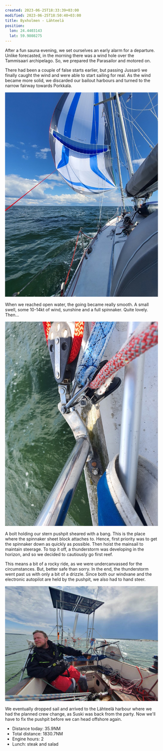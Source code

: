 ```yaml
---
created: 2023-06-25T18:33:39+03:00
modified: 2023-06-25T18:50:40+03:00
title: Byxholmen - Lähteelä
position:
  lon: 24.4403143
  lat: 59.9808275
---
```


After a fun sauna evening, we set ourselves an early alarm for a departure. Unlike forecasted, in the morning there was a wind hole over the Tammisaari archipelago. So, we prepared the Parasailor and motored on.

There had been a couple of false starts earlier, but passing Jussarö we finally caught the wind and were able to start sailing for real. As the wind became more solid, we discarded our bailout harbours and turned to the narrow fairway towards Porkkala.

![Image](../2023/ea0c67bd53cbcbaa37eb90cb44b84f16.jpg) 

When we reached open water, the going became really smooth. A small swell, some 10-14kt of wind, sunshine and a full spinnaker. Quite lovely. Then...

![Image](../2023/793959e7065656da27dc366aa41032c8.jpg) 

A bolt holding our stern pushpit sheared with a bang. This is the place where the spinnaker sheet block attaches to. Hence, first priority was to get the spinnaker down as quickly as possible. Then hoist the mainsail to maintain steerage. To top it off, a thunderstorm was developing in the horizon, and so we decided to cautiously go first reef.

This means a bit of a rocky ride, as we were undercanvassed for the circumstances. But, better safe than sorry. In the end, the thunderstorm went past us with only a bit of a drizzle. Since both our windvane and the electronic autopilot are held by the pushpit, we also had to hand steer.

![Image](../2023/9c095ee9f5d0b9ee056c58795c5c0897.jpg) 

We eventually dropped sail and arrived to the Lähteelä harbour where we had the planned crew change, as Suski was back from the party. Now we'll have to fix the pushpit before we can head offshore again.

* Distance today: 35.9NM
* Total distance: 1830.7NM
* Engine hours: 2
* Lunch: steak and salad
